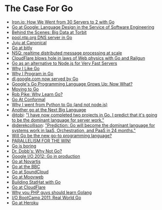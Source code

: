 The Case For Go
===============

* [Iron.io: How We Went from 30 Servers to 2 with Go](http://blog.iron.io/2013/03/how-we-went-from-30-servers-to-2-go.html)
* [Go at Google: Language Design in the Service of Software Engineering](http://talks.golang.org/2012/splash.article)
* [Behind the Scenes: Big Data at Torbit](http://torbit.com/blog/2013/02/19/big-data-at-torbit/)
* [pool.ntp.org DNS server in Go](http://news.ntppool.org/2012/10/new-dns-server.html)
* [Juju at Canonical](http://www.reddit.com/r/programming/comments/18atce/juju_canonical_109k_lines_of_go_code/)
* [Go at bitly](http://word.bitly.com/post/29550171827/go-go-gadget)
* [NSQ: realtime distributed message processing at scale](http://word.bitly.com/post/33232969144/nsq)
* [CloudFlare blows hole in laws of Web physics with Go and Railgun](http://arstechnica.com/information-technology/2013/02/cloudflare-blows-hole-in-laws-of-web-physics-with-go-and-railgun/)
* [Go as an alternative to Node.js for Very Fast Servers](http://techblog.safaribooksonline.com/2013/02/22/go-as-an-alternative-to-node-js-for-very-fast-servers/)
* [Why I Like Go](https://gist.github.com/freeformz/4746274)
* [Why I Program in Go](http://tech.t9i.in/2013/01/why-program-in-go/)
* [dl.google.com now served by Go](https://groups.google.com/forum/?fromgroups=#!topic/golang-nuts/BNUNbKSypE0)
* [Google's Go Programming Language Grows Up: Now What?](http://www.readwriteweb.com/cloud/2012/03/googles-go-programming-languag.php)
* [Moving to Go](http://blog.toggl.com/2012/09/moving-to-go/)
* [Rob Pike: Why Learn Go?](http://www.youtube.com/watch?v=FTl0tl9BGdc)
* [Go At Conformal](https://www.cyphertite.com/blog.php?/archives/7-Go-at-Conformal..html)
* [Why I went from Python to Go (and not node.js)](http://jordanorelli.tumblr.com/post/31533769172/why-i-went-from-python-to-go-and-not-node-js)
* [Another go at the Next Big Language](http://dave.cheney.net/2012/09/03/another-go-at-the-next-big-language)
* [@tobi](http://twitter.com/tobi): ["I have now completed two projects in Go. I predict that it's going to be the dominant language for server work."](https://twitter.com/tobi/status/245873677483274240)
* [@derekcollison](http://twitter.com/derekcollison): ["Prediction: Go will become the dominant language for systems work in IaaS, Orchestration, and PaaS in 24 months."](https://twitter.com/derekcollison/status/245522124666716160)
* [Will Go be the new go-to programming language?](http://gigaom.com/cloud/will-go-be-the-new-go-to-programming-language/)
* [PARALLELISM FOR THE WIN!](http://areyoufuckingcoding.me/2012/08/16/parallelism-for-the-win/)
* [Go is boring](http://aeronotix.pl/blog/go-is-boring)
* [Dr. Dobb's: Why Not Go?](http://www.drdobbs.com/open-source/why-not-go/240005062)
* [Google I/O 2012: Go in production](http://www.youtube.com/watch?v=kKQLhGZVN4A)
* [Go at Novartis](https://plus.google.com/114945221884326152379/posts/d1SVaqkRyTL)
* [Go at the BBC](http://www.quora.com/Go-programming-language/Is-Google-Go-ready-for-production-use/answer/Kunal-Anand)
* [Go at SoundCloud](http://backstage.soundcloud.com/2012/07/go-at-soundcloud/)
* [Go at Moovweb](https://groups.google.com/forum/#!topic/golang-nuts/MeiTNnGhLg8/discussion)
* [Building StatHat with Go](http://blog.golang.org/2011/12/building-stathat-with-go.html)
* [Go at CloudFlare](http://blog.cloudflare.com/go-at-cloudflare)
* [Why you PHP guys should learn Golang](http://www.mikespook.com/2012/08/why-you-php-guys-should-learn-golang/)
* [I/O BootCamp 2011: Real World Go](http://www.youtube.com/watch?v=7QDVRowyUQA)
* [Go at Heroku](http://blog.golang.org/2011/04/go-at-heroku.html)
